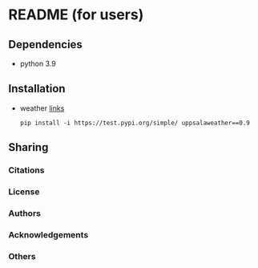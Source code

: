 # README (for users)

## Dependencies
- python 3.9


## Installation

- weather [links](https://test.pypi.org/project/weather/1.0.1/)

    ```console
    pip install -i https://test.pypi.org/simple/ uppsalaweather==0.9
    ```

## Sharing

### Citations


### License

### Authors

### Acknowledgements

### Others
